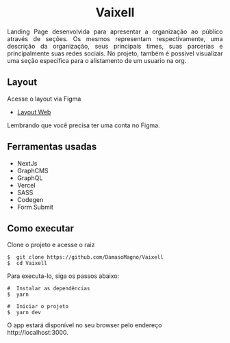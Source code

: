 <h1 align="center">Vaixell</h1>

<p align=justify>
  Landing Page desenvolvida para apresentar a organização
  ao público através de seções. Os mesmos representam respectivamente,
  uma descrição da organização, seus principais times, suas parcerias 
  e principalmente  suas redes sociais. No projeto, também é possível 
  visualizar uma seção específica para o alistamento de um usuario na org.
</p>

## Layout
Acesse o layout via Figma

- <a href="https://www.figma.com/file/nTMns3X2aZytMGULvEyCeG/Vaixell?node-id=0%3A1">Layout Web</a>
  
Lembrando que você precisa ter uma conta no Figma.



## Ferramentas usadas
- NextJs
- GraphCMS
- GraphQL
- Vercel
- SASS
- Codegen
- Form Submit

## Como executar
Clone o projeto e acesse o raiz

```
$  git clone https://github.com/DamasoMagno/Vaixell
$  cd Vaixell
```

Para executa-lo, siga os passos abaixo:

```
#  Instalar as dependências
$  yarn

#  Iniciar o projeto
$  yarn dev
```

O app estará disponível no seu browser pelo endereço http://localhost:3000.